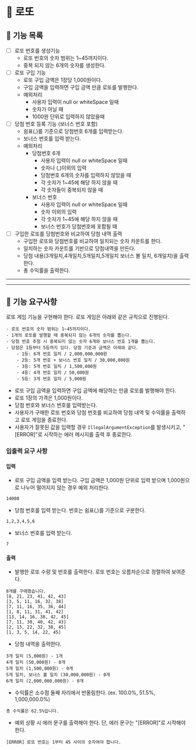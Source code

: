 # 🎴 로또

## 📌 기능 목록

- [ ] 로또 번호를 생성기능
    - 로또 번호의 숫자 범위는 1~45까지이다.
    - 중복 되지 않는 6개의 숫자를 생성한다.
- [ ] 로또 구입 기능
    - 로또 구입 금액은 1장당 1,000원이다.
    - 구입 금액을 입력하면 구입 금액 만큼 로또를 발행한다.
    - 예외처리
        - 사용자 입력이 null or whiteSpace 일때
        - 숫자가 아닐 때
        - 1000원 단위로 입력하지 않았을때
- [ ] 당첨 번호 등록 기능 (보너스 번호 포함)
    - 쉼표(,)를 기준으로 당첨번호 6개를 입력받는다.
    - 보너스 번호를 입력 받는다.
    - 예외처리
        - 당첨번호 6개
            - 사용자 입력이 null or whiteSpace 일때
            - 숫자나 (,)이외의 입력
            - 당첨번호 6개의 숫자를 입력하지 않았을 때
            - 각 숫자가 1~45에 해당 하지 않을 때
            - 각 숫자들이 중복되지 않을 때
        - 보너스 번호
            - 사용자 입력이 null or whiteSpace 일때
            - 숫자 이외의 입력
            - 각 숫자가 1~45에 해당 하지 않을 때
            - 보너스 번호가 당첨번호에 포함될 때
- [ ] 구입한 로또를 당첨번호와 비교하여 당첨 내역 출력
    - 구입한 로또와 당첨번호를 비교하여 일치되는 숫자 카운트를 한다.
    - 일치하는 숫자 카운트를 기반으로 당첨내역을 만든다.
    - 당첨 내용(3개일치,4개일치,5개일치,5개일치 보너스 볼 일치, 6개일치)을 출력한다.
    - 총 수익률을 출력한다.

<hr/>
<hr/>

## 🚀 기능 요구사항

로또 게임 기능을 구현해야 한다. 로또 게임은 아래와 같은 규칙으로 진행된다.

```
- 로또 번호의 숫자 범위는 1~45까지이다.
- 1개의 로또를 발행할 때 중복되지 않는 6개의 숫자를 뽑는다.
- 당첨 번호 추첨 시 중복되지 않는 숫자 6개와 보너스 번호 1개를 뽑는다.
- 당첨은 1등부터 5등까지 있다. 당첨 기준과 금액은 아래와 같다.
    - 1등: 6개 번호 일치 / 2,000,000,000원
    - 2등: 5개 번호 + 보너스 번호 일치 / 30,000,000원
    - 3등: 5개 번호 일치 / 1,500,000원
    - 4등: 4개 번호 일치 / 50,000원
    - 5등: 3개 번호 일치 / 5,000원
```

- 로또 구입 금액을 입력하면 구입 금액에 해당하는 만큼 로또를 발행해야 한다.
- 로또 1장의 가격은 1,000원이다.
- 당첨 번호와 보너스 번호를 입력받는다.
- 사용자가 구매한 로또 번호와 당첨 번호를 비교하여 당첨 내역 및 수익률을 출력하고 로또 게임을 종료한다.
- 사용자가 잘못된 값을 입력할 경우 `IllegalArgumentException`를 발생시키고, "[ERROR]"로 시작하는 에러 메시지를 출력 후 종료한다.

### 입출력 요구 사항

#### 입력

- 로또 구입 금액을 입력 받는다. 구입 금액은 1,000원 단위로 입력 받으며 1,000원으로 나누어 떨어지지 않는 경우 예외 처리한다.

```
14000
```

- 당첨 번호를 입력 받는다. 번호는 쉼표(,)를 기준으로 구분한다.

```
1,2,3,4,5,6
```

- 보너스 번호를 입력 받는다.

```
7
```

#### 출력

- 발행한 로또 수량 및 번호를 출력한다. 로또 번호는 오름차순으로 정렬하여 보여준다.

```
8개를 구매했습니다.
[8, 21, 23, 41, 42, 43] 
[3, 5, 11, 16, 32, 38] 
[7, 11, 16, 35, 36, 44] 
[1, 8, 11, 31, 41, 42] 
[13, 14, 16, 38, 42, 45] 
[7, 11, 30, 40, 42, 43] 
[2, 13, 22, 32, 38, 45] 
[1, 3, 5, 14, 22, 45]
```

- 당첨 내역을 출력한다.

```
3개 일치 (5,000원) - 1개
4개 일치 (50,000원) - 0개
5개 일치 (1,500,000원) - 0개
5개 일치, 보너스 볼 일치 (30,000,000원) - 0개
6개 일치 (2,000,000,000원) - 0개
```

- 수익률은 소수점 둘째 자리에서 반올림한다. (ex. 100.0%, 51.5%, 1,000,000.0%)

```
총 수익률은 62.5%입니다.
```

- 예외 상황 시 에러 문구를 출력해야 한다. 단, 에러 문구는 "[ERROR]"로 시작해야 한다.

```
[ERROR] 로또 번호는 1부터 45 사이의 숫자여야 합니다.
```